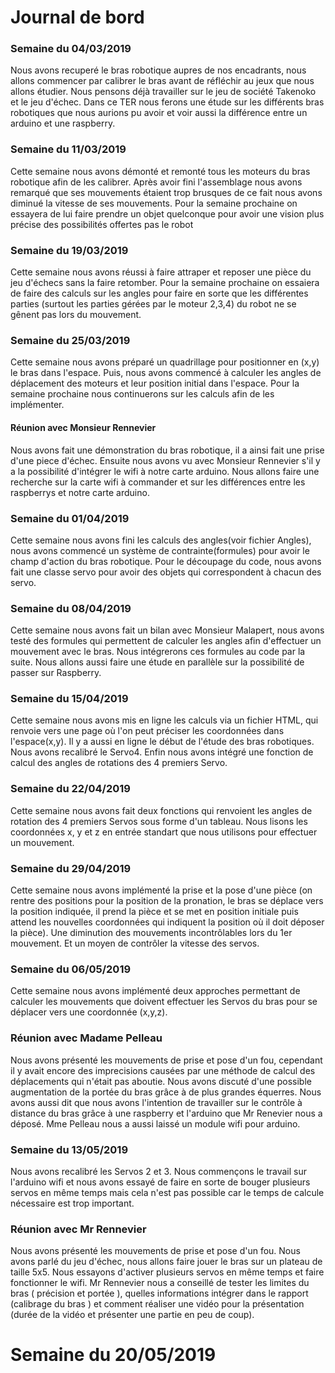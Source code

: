 # Journal de bord

### Semaine du 04/03/2019 
Nous avons recuperé le bras robotique aupres de nos encadrants, nous allons commencer par calibrer le 
bras avant de réfléchir au jeux que nous allons étudier. Nous pensons déjà travailler sur le jeu de société Takenoko et le jeu 
d'échec.
Dans ce TER nous ferons une étude sur les différents bras robotiques que nous aurions pu avoir et voir aussi la différence entre 
un arduino et une raspberry.

### Semaine du 11/03/2019
Cette semaine nous avons démonté et remonté tous les moteurs du bras robotique afin de les calibrer. 
Après avoir fini l'assemblage nous avons remarqué que ses mouvements étaient trop brusques de ce fait nous avons diminué la 
vitesse de ses mouvements.
Pour la semaine prochaine on essayera de lui faire prendre un objet quelconque pour avoir une vision plus précise des 
possibilités offertes pas le robot

### Semaine du 19/03/2019
Cette semaine nous avons réussi à faire attraper et reposer une pièce du jeu d'échecs sans la faire 
retomber.
Pour la semaine prochaine on essaiera de faire des calculs sur les angles pour faire en sorte que les différentes parties 
(surtout les parties gérées par le moteur 2,3,4) du robot ne se gênent pas lors du mouvement. 


### Semaine du 25/03/2019
Cette semaine nous avons préparé un quadrillage pour positionner en (x,y) le bras dans l'espace. Puis, nous avons commencé à calculer les angles de déplacement des moteurs et leur position initial dans l'espace.
Pour la semaine prochaine nous continuerons sur les calculs afin de les implémenter.

#### Réunion avec Monsieur Rennevier
Nous avons fait une démonstration du bras robotique, il a ainsi fait une prise d'une piece d'échec. Ensuite nous avons vu avec 
Monsieur Rennevier s'il y a la possibilité d'intégrer le wifi à notre carte arduino. Nous allons faire une recherche sur la 
carte wifi à commander et sur les différences entre les raspberrys et notre carte arduino.


### Semaine du 01/04/2019
Cette semaine nous avons fini les calculs des angles(voir fichier Angles), nous avons commencé un système de contrainte(formules) pour avoir le champ d'action du bras robotique.
Pour le découpage du code, nous avons fait une classe servo pour avoir des objets qui correspondent à chacun des servo.

### Semaine du 08/04/2019
Cette semaine nous avons fait un bilan avec Monsieur Malapert, nous avons testé des formules qui permettent de calculer les angles afin d'effectuer un mouvement avec le bras. Nous intégrerons ces formules au code par la suite.
Nous allons aussi faire une étude en parallèle sur la possibilité de passer sur Raspberry.

### Semaine du 15/04/2019
Cette semaine nous avons mis en ligne les calculs via un fichier HTML, qui renvoie vers une page où l'on peut préciser les coordonnées dans l'espace(x,y). Il y a aussi en ligne le début de l'étude des bras robotiques. Nous avons recalibré le Servo4.
Enfin nous avons intégré une fonction de calcul des angles de rotations des 4 premiers Servo.

### Semaine du 22/04/2019
Cette semaine nous avons fait deux fonctions qui renvoient les angles de rotation des 4 premiers Servos sous forme d'un tableau.
Nous lisons les coordonnées x, y et z en entrée standart que nous utilisons pour effectuer un mouvement.

### Semaine du 29/04/2019
Cette semaine nous avons implémenté la prise et la pose d'une pièce (on rentre des positions pour la position de la pronation, le bras se déplace vers la position indiquée, il prend la pièce et se met en position initiale puis attend les nouvelles coordonnées qui indiquent la position où il doit déposer la pièce).
Une diminution des mouvements incontrôlables lors du 1er mouvement.
Et un moyen de contrôler la vitesse des servos.

### Semaine du 06/05/2019
Cette semaine nous avons implémenté deux approches permettant de calculer les mouvements que doivent effectuer les Servos du bras pour se déplacer vers une coordonnée (x,y,z).

### Réunion avec Madame Pelleau
Nous avons présenté les mouvements de prise et pose d'un fou, cependant il y avait encore des imprecisions causées par une méthode de calcul des déplacements qui n'était pas aboutie. Nous avons discuté d'une possible augmentation de la portée du bras grâce à de plus grandes équerres. Nous avons aussi dit que nous avons l'intention de travailler sur le contrôle à distance du bras grâce à une raspberry et l'arduino que Mr Renevier nous a déposé. Mme Pelleau nous a aussi laissé un module wifi pour arduino.

### Semaine du 13/05/2019
Nous avons recalibré les Servos 2 et 3. Nous commençons le travail sur l'arduino wifi et nous avons essayé de faire en sorte de bouger plusieurs servos en même temps mais cela n'est pas possible car le temps de calcule nécessaire est trop important.

### Réunion avec Mr Rennevier
Nous avons présenté les mouvements de prise et pose d'un fou. Nous avons parlé du jeu d'échec, nous allons faire jouer le bras sur un plateau de taille 5x5. Nous essayons d'activer plusieurs servos en même temps et faire fonctionner le wifi. Mr Rennevier nous a conseillé de tester les limites du bras ( précision et portée ), quelles informations intégrer dans le rapport (calibrage du bras ) et comment réaliser une vidéo pour la présentation (durée de la vidéo et présenter une partie en peu de coup).

# Semaine du 20/05/2019
